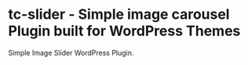 # tc-slider - Simple image carousel Plugin built for WordPress Themes

Simple Image Slider WordPress Plugin.
